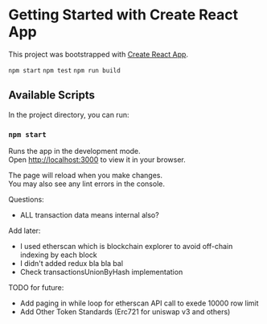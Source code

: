 # Getting Started with Create React App

This project was bootstrapped with [Create React App](https://github.com/facebook/create-react-app).

`npm start`
`npm test`
`npm run build`

## Available Scripts

In the project directory, you can run:

### `npm start`

Runs the app in the development mode.\
Open [http://localhost:3000](http://localhost:3000) to view it in your browser.

The page will reload when you make changes.\
You may also see any lint errors in the console.

Questions:
- ALL transaction data means internal also?

Add later:
- I used etherscan which is blockchain explorer to avoid off-chain indexing by each block
- I didn't added redux bla bla bal
- Check transactionsUnionByHash implementation

TODO for future:
- Add paging in while loop for etherscan API call to exede 10000 row limit
- Add Other Token Standards (Erc721 for uniswap v3 and others)
